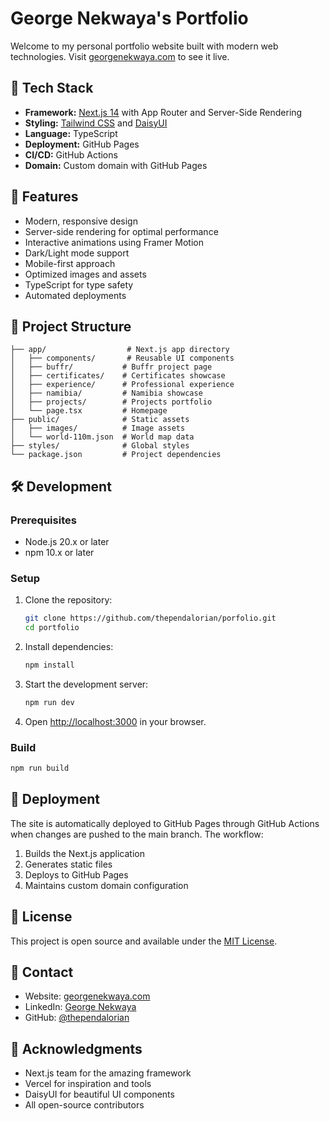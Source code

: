 # George Nekwaya's Portfolio

Welcome to my personal portfolio website built with modern web technologies. Visit [georgenekwaya.com](https://georgenekwaya.com) to see it live.

## 🚀 Tech Stack

- **Framework:** [Next.js 14](https://nextjs.org/) with App Router and Server-Side Rendering
- **Styling:** [Tailwind CSS](https://tailwindcss.com/) and [DaisyUI](https://daisyui.com/)
- **Language:** TypeScript
- **Deployment:** GitHub Pages
- **CI/CD:** GitHub Actions
- **Domain:** Custom domain with GitHub Pages

## 🌟 Features

- Modern, responsive design
- Server-side rendering for optimal performance
- Interactive animations using Framer Motion
- Dark/Light mode support
- Mobile-first approach
- Optimized images and assets
- TypeScript for type safety
- Automated deployments

## 📂 Project Structure

```
├── app/                  # Next.js app directory
│   ├── components/       # Reusable UI components
│   ├── buffr/           # Buffr project page
│   ├── certificates/    # Certificates showcase
│   ├── experience/      # Professional experience
│   ├── namibia/         # Namibia showcase
│   ├── projects/        # Projects portfolio
│   └── page.tsx         # Homepage
├── public/              # Static assets
│   ├── images/          # Image assets
│   └── world-110m.json  # World map data
├── styles/              # Global styles
└── package.json         # Project dependencies
```

## 🛠️ Development

### Prerequisites

- Node.js 20.x or later
- npm 10.x or later

### Setup

1. Clone the repository:
   ```bash
   git clone https://github.com/thependalorian/porfolio.git
   cd portfolio
   ```

2. Install dependencies:
   ```bash
   npm install
   ```

3. Start the development server:
   ```bash
   npm run dev
   ```

4. Open [http://localhost:3000](http://localhost:3000) in your browser.

### Build

```bash
npm run build
```

## 🚀 Deployment

The site is automatically deployed to GitHub Pages through GitHub Actions when changes are pushed to the main branch. The workflow:

1. Builds the Next.js application
2. Generates static files
3. Deploys to GitHub Pages
4. Maintains custom domain configuration

## 📝 License

This project is open source and available under the [MIT License](LICENSE).

## 🤝 Contact

- Website: [georgenekwaya.com](https://georgenekwaya.com)
- LinkedIn: [George Nekwaya](https://www.linkedin.com/in/george-nekwaya)
- GitHub: [@thependalorian](https://github.com/thependalorian)

## 🙏 Acknowledgments

- Next.js team for the amazing framework
- Vercel for inspiration and tools
- DaisyUI for beautiful UI components
- All open-source contributors

